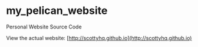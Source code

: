 # my_pelican_website

Personal Website Source Code

View the actual website: [http://scottyhq.github.io](http://scottyhq.github.io)
